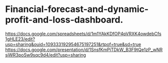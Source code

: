 # Financial-forecast-and-dynamic-profit-and-loss-dashboard.
https://docs.google.com/spreadsheets/d/1m1YAkKDfOP4pVRXK4owdebCfs1gHLE23/edit?usp=sharing&ouid=109333192954675197251&rtpof=true&sd=true
https://docs.google.com/presentation/d/1SnsfKmPiTDkW_B3F9tQe1zP_wNRsjWR3poSw9sqc9d4/edit?usp=sharing

